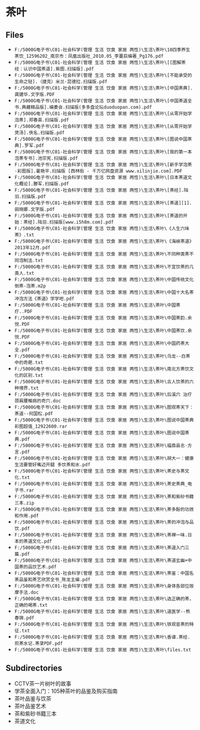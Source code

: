 # 茶叶

## Files

- `F:/5000G电子书\C01-社会科学(管理 生活 饮食 家居 两性)\生活\茶叶\10四季养生茶饮_12596202_南京市：凤凰出版社_2010.05_李蔓荻编著_Pg176.pdf`
- `F:/5000G电子书\C01-社会科学(管理 生活 饮食 家居 两性)\生活\茶叶\[[图解茶经：认识中国茶道].紫图.扫描版].pdf`
- `F:/5000G电子书\C01-社会科学(管理 生活 饮食 家居 两性)\生活\茶叶\[不能承受的生命之轻].（捷克）米兰·昆德拉.扫描版.pdf`
- `F:/5000G电子书\C01-社会科学(管理 生活 饮食 家居 两性)\生活\茶叶\[中国茶典].龚建华.文字版.PDF`
- `F:/5000G电子书\C01-社会科学(管理 生活 饮食 家居 两性)\生活\茶叶\[中国茶道全书.典藏精品版].编委会.扫描版(多多盘论坛duoduopan.com).pdf`
- `F:/5000G电子书\C01-社会科学(管理 生活 饮食 家居 两性)\生活\茶叶\[从零开始学泡茶].郑春英.扫描版.pdf`
- `F:/5000G电子书\C01-社会科学(管理 生活 饮食 家居 两性)\生活\茶叶\[从零开始学煲汤].佚名.扫描版.pdf`
- `F:/5000G电子书\C01-社会科学(管理 生活 饮食 家居 两性)\生活\茶叶\[图说中国茶典].罗军.pdf`
- `F:/5000G电子书\C01-社会科学(管理 生活 饮食 家居 两性)\生活\茶叶\[我的第一本泡茶专书].池宗宪.扫描版.pdf`
- `F:/5000G电子书\C01-社会科学(管理 生活 饮食 家居 两性)\生活\茶叶\[新手学泡茶·彩图版].霍艳平.扫描版 [西林街 - 千万亿网盘资源 www.xilinjie.com].PDF`
- `F:/5000G电子书\C01-社会科学(管理 生活 饮食 家居 两性)\生活\茶叶\[日本茶道文化概论].滕军.扫描版.pdf`
- `F:/5000G电子书\C01-社会科学(管理 生活 饮食 家居 两性)\生活\茶叶\[茶经].陆羽.扫描版.pdf`
- `F:/5000G电子书\C01-社会科学(管理 生活 饮食 家居 两性)\生活\茶叶\[茶道][1].田晓娜.文字版.pdf`
- `F:/5000G电子书\C01-社会科学(管理 生活 饮食 家居 两性)\生活\茶叶\[茶道的开始：茶经].陆羽.扫描版[www.i5h8m.com].pdf`
- `F:/5000G电子书\C01-社会科学(管理 生活 饮食 家居 两性)\生活\茶叶\《人生六味茶》.txt`
- `F:/5000G电子书\C01-社会科学(管理 生活 饮食 家居 两性)\生活\茶叶\《海峡茶道》2013年12月.pdf`
- `F:/5000G电子书\C01-社会科学(管理 生活 饮食 家居 两性)\生活\茶叶\不同种类茶不同泡制法.txt`
- `F:/5000G电子书\C01-社会科学(管理 生活 饮食 家居 两性)\生活\茶叶\不宜饮茶的几类人.txt`
- `F:/5000G电子书\C01-社会科学(管理 生活 饮食 家居 两性)\生活\茶叶\中国传统文化倒茶-泡茶.m2p`
- `F:/5000G电子书\C01-社会科学(管理 生活 饮食 家居 两性)\生活\茶叶\中国十大名茶冲泡方法《茶道》学学吧.pdf`
- `F:/5000G电子书\C01-社会科学(管理 生活 饮食 家居 两性)\生活\茶叶\中国茶疗..PDF`
- `F:/5000G电子书\C01-社会科学(管理 生活 饮食 家居 两性)\生活\茶叶\中国茶韵.余悦.PDF`
- `F:/5000G电子书\C01-社会科学(管理 生活 饮食 家居 两性)\生活\茶叶\中国茶饮.余悦.PDF`
- `F:/5000G电子书\C01-社会科学(管理 生活 饮食 家居 两性)\生活\茶叶\中国药茶大全.pdf`
- `F:/5000G电子书\C01-社会科学(管理 生活 饮食 家居 两性)\生活\茶叶\乌龙--白茶中的奇葩.txt`
- `F:/5000G电子书\C01-社会科学(管理 生活 饮食 家居 两性)\生活\茶叶\南北方茶饮文化的区别.txt`
- `F:/5000G电子书\C01-社会科学(管理 生活 饮食 家居 两性)\生活\茶叶\古人饮茶的六种境界.txt`
- `F:/5000G电子书\C01-社会科学(管理 生活 饮食 家居 两性)\生活\茶叶\后溪穴 治疗颈肩腰椎病的奇穴.doc`
- `F:/5000G电子书\C01-社会科学(管理 生活 饮食 家居 两性)\生活\茶叶\图观茶天下：茶道--何国松.pdf`
- `F:/5000G电子书\C01-社会科学(管理 生活 饮食 家居 两性)\生活\茶叶\图说中国茶典  彩图超值_12922600.rar`
- `F:/5000G电子书\C01-社会科学(管理 生活 饮食 家居 两性)\生活\茶叶\图说中国茶典.pdf`
- `F:/5000G电子书\C01-社会科学(管理 生活 饮食 家居 两性)\生活\茶叶\福鼎县志·方言.pdf`
- `F:/5000G电子书\C01-社会科学(管理 生活 饮食 家居 两性)\生活\茶叶\胡大一：健康生活要管好嘴迈开腿 多饮茶和水.pdf`
- `F:/5000G电子书\C01-社会科学(管理 生活 饮食 家居 两性)\生活\茶叶\茶史与茶文化.txt`
- `F:/5000G电子书\C01-社会科学(管理 生活 饮食 家居 两性)\生活\茶叶\茶史茶典_电子书.rar`
- `F:/5000G电子书\C01-社会科学(管理 生活 饮食 家居 两性)\生活\茶叶\茶和紫砂书籍三本.zip`
- `F:/5000G电子书\C01-社会科学(管理 生活 饮食 家居 两性)\生活\茶叶\茶多酚的功效和作用.pdf`
- `F:/5000G电子书\C01-社会科学(管理 生活 饮食 家居 两性)\生活\茶叶\茶的冲泡与品饮.pdf`
- `F:/5000G电子书\C01-社会科学(管理 生活 饮食 家居 两性)\生活\茶叶\茶禅一味.日本的茶道文化.pdf`
- `F:/5000G电子书\C01-社会科学(管理 生活 饮食 家居 两性)\生活\茶叶\茶道入门三篇.pdf`
- `F:/5000G电子书\C01-社会科学(管理 生活 饮食 家居 两性)\生活\茶叶\茶道玄幽+中国茶的品饮艺术.pdf`
- `F:/5000G电子书\C01-社会科学(管理 生活 饮食 家居 两性)\生活\茶叶\茶鉴：中国名茶品鉴和茶艺欣赏全书_陈龙主编.pdf`
- `F:/5000G电子书\C01-社会科学(管理 生活 饮食 家居 两性)\生活\茶叶\身体各部位按摩手法.doc`
- `F:/5000G电子书\C01-社会科学(管理 生活 饮食 家居 两性)\生活\茶叶\选正确的茶，正确的喝茶.txt`
- `F:/5000G电子书\C01-社会科学(管理 生活 饮食 家居 两性)\生活\茶叶\道医学--熊春锦.pdf`
- `F:/5000G电子书\C01-社会科学(管理 生活 饮食 家居 两性)\生活\茶叶\铁观音茶的特征.txt`
- `F:/5000G电子书\C01-社会科学(管理 生活 饮食 家居 两性)\生活\茶叶\香谱.茶经.煎茶水记.茶录PDF.pdf`
- `F:/5000G电子书\C01-社会科学(管理 生活 饮食 家居 两性)\生活\茶叶\files.txt`

## Subdirectories

- CCTV茶一片树叶的故事
- 学茶全面入门：105种茶叶的品鉴及购买指南
- 茶叶品鉴与饮茶
- 茶叶品鉴艺术
- 茶和紫砂书籍三本
- 茶道文化
